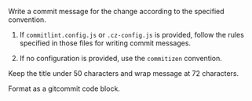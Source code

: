 Write a commit message for the change according to the specified convention.

1. If `commitlint.config.js` or `.cz-config.js` is provided, follow the rules specified in those files for writing commit messages.

2. If no configuration is provided, use the `commitizen` convention.

Keep the title under 50 characters and wrap message at 72 characters.

Format as a gitcommit code block.
